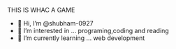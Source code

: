 THIS IS 
WHAC A GAME

- 👋 Hi, I’m @shubham-0927
- 👀 I’m interested in ... programing,coding and reading
- 🌱 I’m currently learning ... web development




<!---
shubham-0927/shubham-0927 is a ✨ special ✨ repository because its `README.md` (this file) appears on your GitHub profile.
You can click the Preview link to take a look at your changes.
--->
